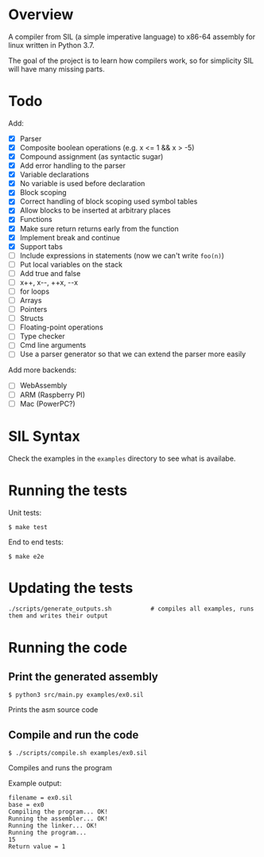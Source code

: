 Overview
========

A compiler from SIL (a simple imperative language) to x86-64 
assembly for linux written in Python 3.7.

The goal of the project is to learn how compilers work, so for 
simplicity SIL will have many missing parts.

Todo
====

Add:
- [x] Parser
- [x] Composite boolean operations (e.g. x <= 1 && x > -5)
- [x] Compound assignment (as syntactic sugar)
- [x] Add error handling to the parser	
- [x] Variable declarations
- [x] No variable is used before declaration
- [x] Block scoping
- [x] Correct handling of block scoping used symbol tables
- [x] Allow blocks to be inserted at arbitrary places
- [x] Functions
- [x] Make sure return returns early from the function
- [x] Implement break and continue
- [x] Support tabs
- [ ] Include expressions in statements (now we can't write `foo(n)`)
- [ ] Put local variables on the stack
- [ ] Add true and false
- [ ] x++, x--, ++x, --x
- [ ] for loops
- [ ] Arrays
- [ ] Pointers
- [ ] Structs
- [ ] Floating-point operations
- [ ] Type checker
- [ ] Cmd line arguments
- [ ] Use a parser generator so that we can extend the parser more easily

Add more backends:
- [ ] WebAssembly
- [ ] ARM (Raspberry PI)
- [ ] Mac (PowerPC?)

SIL Syntax
==========

Check the examples in the `examples` directory to see what is availabe.

Running the tests
=================

Unit tests:
```
$ make test
```

End to end tests:
```
$ make e2e
```

Updating the tests
==================

```
./scripts/generate_outputs.sh           # compiles all examples, runs them and writes their output
```

Running the code
================

## Print the generated assembly

```
$ python3 src/main.py examples/ex0.sil
```
Prints the asm source code


## Compile and run the code

```
$ ./scripts/compile.sh examples/ex0.sil 
```
Compiles and runs the program

Example output:

```
filename = ex0.sil
base = ex0
Compiling the program... OK!
Running the assembler... OK!
Running the linker... OK!
Running the program... 
15
Return value = 1
```
